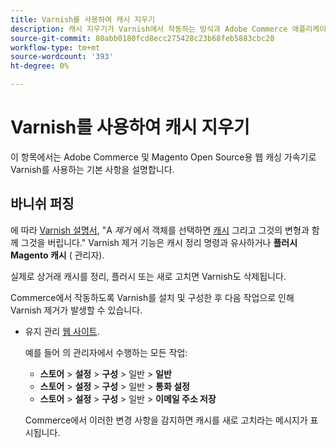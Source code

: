 ```yaml
---
title: Varnish를 사용하여 캐시 지우기
description: 캐시 지우기가 Varnish에서 작동하는 방식과 Adobe Commerce 애플리케이션의 웹 캐싱 가속기로 사용하는 방법을 알아봅니다.
source-git-commit: 80abb0180fcd8ecc275428c23b68feb5883cbc28
workflow-type: tm+mt
source-wordcount: '393'
ht-degree: 0%

---
```



# Varnish를 사용하여 캐시 지우기

이 항목에서는 Adobe Commerce 및 Magento Open Source용 웹 캐싱 가속기로 Varnish를 사용하는 기본 사항을 설명합니다.

## 바니쉬 퍼징

에 따라 [Varnish 설명서](https://www.varnish-cache.org/docs/trunk/users-guide/purging.html), &quot;A *제거* 에서 객체를 선택하면 [캐시](https://glossary.magento.com/cache) 그리고 그것의 변형과 함께 그것을 버립니다.&quot; Varnish 제거 기능은 캐시 정리 명령과 유사하거나 **플러시 Magento 캐시** ( 관리자).

실제로 상거래 캐시를 정리, 플러시 또는 새로 고치면 Varnish도 삭제됩니다.

Commerce에서 작동하도록 Varnish를 설치 및 구성한 후 다음 작업으로 인해 Varnish 제거가 발생할 수 있습니다.

- 유지 관리 [웹 사이트](https://glossary.magento.com/website).

   예를 들어 의 관리자에서 수행하는 모든 작업:

   - **스토어** > **설정** > **구성** > 일반 > **일반**
   - **스토어** > **설정** > **구성** > 일반 > **통화 설정**
   - **스토어** > **설정** > **구성** > 일반 > **이메일 주소 저장**

   Commerce에서 이러한 변경 사항을 감지하면 캐시를 새로 고치라는 메시지가 표시됩니다.

- 저장소 유지 관리(예: 범주, 가격, 제품 및 판촉 가격 규칙 추가 또는 편집).

   이러한 작업을 수행하면 Varnish가 자동으로 제거됩니다.

- 소스 코드를 유지 관리합니다.

   캐시를 새로 고침하고 `generated/code` 및 `generated/metadata` 디렉토리. 캐시 새로 고침에 대한 자세한 내용은 다음 섹션을 참조하십시오.

## Varnish를 제거하도록 상거래 구성

Commerce에서는 [`magento setup:config:set`](https://devdocs.magento.com/guides/2.4/install-gde/install/cli/install-cli-subcommands-deployment.html) 명령.

선택적 매개 변수를 사용할 수 있습니다 `--http-cache-hosts` 매개 변수를 사용하여 Varnish 호스트 및 수신 포트의 쉼표로 구분된 목록을 지정합니다. 하나 또는 여러 개의 Varnish 호스트를 모두 구성합니다. 공백 문자로 호스트를 분리하지 마십시오.

매개 변수 형식은 다음과 같아야 합니다. `<hostname or ip>:<listen port>`를 생략할 수 있는 위치 `<listen port>` 포트 80이면

For example,

```bash
bin/magento setup:config:set --http-cache-hosts=192.0.2.100,192.0.2.155:6081
```

그런 다음 상거래 캐시를 새로 고칠 때 Varnish 호스트(이라고도 함)를 제거할 수 있습니다 *청소* 캐시)를 지정합니다.

관리자를 사용하여 캐시를 새로 고치려면 **[!UICONTROL SYSTEM]** > 도구 > **캐시 관리**&#x200B;를 클릭한 다음 **플러시 Magento 캐시** 를 클릭합니다. (개별 캐시 유형을 새로 고칠 수도 있습니다.)

명령줄을 사용하여 캐시를 새로 고치려면 일반적으로 [`magento cache:clean <type>`](../cli/manage-cache.md#clean-and-flush-cache-types) 명령으로 [파일 시스템 소유자](https://devdocs.magento.com/guides/2.4/install-gde/prereq/file-sys-perms-over.html).
